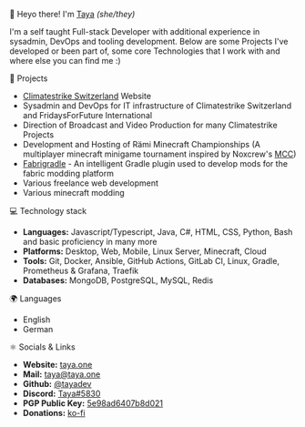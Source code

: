 👋 Heyo there! I'm [Taya](https://taya.one) *(she/they)*

I'm a self taught Full-stack Developer with additional experience in sysadmin, DevOps and tooling development.
Below are some Projects I've developed or been part of, some core Technologies that I work with and where else you can find me :)

📁 Projects
- [Climatestrike Switzerland](https://climatestrike.ch) Website
- Sysadmin and DevOps for IT infrastructure of Climatestrike Switzerland and FridaysForFuture International
- Direction of Broadcast and Video Production for many Climatestrike Projects
- Development and Hosting of Rämi Minecraft Championships (A multiplayer minecraft minigame tournament inspired by Noxcrew's [MCC](https://noxcrew.com/mcc))
- [Fabrigradle](https://github.com/tayadev/Fabrigradle) - An intelligent Gradle plugin used to develop mods for the fabric modding platform
- Various freelance web development
- Various minecraft modding

💻 Technology stack
- **Languages:** Javascript/Typescript, Java, C#, HTML, CSS, Python, Bash and basic proficiency in many more
- **Platforms:** Desktop, Web, Mobile, Linux Server, Minecraft, Cloud
- **Tools:** Git, Docker, Ansible, GitHub Actions, GitLab CI, Linux, Gradle, Prometheus & Grafana, Traefik
- **Databases:** MongoDB, PostgreSQL, MySQL, Redis

🌍 Languages
- English
- German

⚛️ Socials & Links
- **Website:** [taya.one](https://taya.one)
- **Mail:** [taya@taya.one](mailto://taya@taya.one)
- **Github:** [@tayadev](https://github.com/tayadev)
- **Discord:** [Taya#5830](https://discordapp.com/users/140519560808759296)
- **PGP Public Key:** [5e98ad6407b8d021](https://taya.one/pk.html)
- **Donations:** [ko-fi](https://ko-fi.com/tayacrystal)
